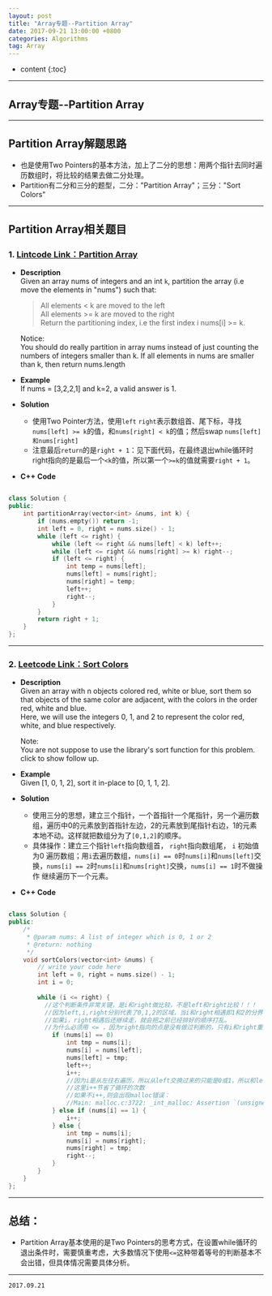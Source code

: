 ```yaml
---
layout: post
title: "Array专题--Partition Array"
date: 2017-09-21 13:00:00 +0800 
categories: Algorithms
tag: Array
---
```

* content
{:toc}

---

<!-- more -->

## Array专题--Partition Array   

---

## Partition Array解题思路              
  - 也是使用Two Pointers的基本方法，加上了二分的思想：用两个指针去同时遍历数组时，将比较的结果去做二分处理。
  - Partition有二分和三分的题型，二分："Partition Array"；三分："Sort Colors"

---

## Partition Array相关题目      

### 1. [Lintcode Link：Partition Array](http://www.lintcode.com/en/problem/partition-array/)      

  + **Description**          
    Given an array nums of integers and an int `k`, partition the array (i.e move the elements in "nums") such that:  
    >All elements < k are moved to the left  
    >All elements >= k are moved to the right  
    Return the partitioning index, i.e the first index i nums[i] >= k.     

    Notice:  
    You should do really partition in array nums instead of just counting the numbers of integers smaller than k.
    If all elements in nums are smaller than k, then return nums.length 

  + **Example**           
    If nums = [3,2,2,1] and k=2, a valid answer is 1.    

  + **Solution**      
    - 使用Two Pointer方法，使用`left` `right`表示数组首、尾下标，寻找`nums[left] >= k`的值，和`nums[right] < k`的值；然后swap `nums[left]和nums[right]`    
    - 注意最后`return`的是`right + 1`：见下面代码，在最终退出while循环时right指向的是最后一个`<k`的值，所以第一个`>=k`的值就需要`right + 1`。  

  + **C++** **Code**              

```cpp  

class Solution {
public:
    int partitionArray(vector<int> &nums, int k) {
        if (nums.empty()) return -1;
        int left = 0, right = nums.size() - 1;
        while (left <= right) {
            while (left <= right && nums[left] < k) left++;
            while (left <= right && nums[right] >= k) right--;
            if (left <= right) {
                int temp = nums[left];
                nums[left] = nums[right];
                nums[right] = temp;
                left++;
                right--;
            }
        }
        return right + 1;
    }
};

```

---

### 2. [Leetcode Link：Sort Colors](https://leetcode.com/problems/sort-colors/description/)   

  + **Description**  
    Given an array with n objects colored red, white or blue, sort them so that objects of the same color are adjacent, with the colors in the order red, white and blue.  
    Here, we will use the integers 0, 1, and 2 to represent the color red, white, and blue respectively.   

    Note:  
    You are not suppose to use the library's sort function for this problem.   
    click to show follow up.    

  + **Example**    
    Given [1, 0, 1, 2], sort it in-place to [0, 1, 1, 2].   

  + **Solution**   
    - 使用三分的思想，建立三个指针，一个首指针一个尾指针，另一个遍历数组，遍历中0的元素放到首指针左边，2的元素放到尾指针右边，1的元素本地不动。这样就把数组分为了`[0,1,2]`的顺序。    
    - 具体操作：建立三个指针`left`指向数组首， `right`指向数组尾， `i` 初始值为0 遍历数组；用`i`去遍历数组，`nums[i] == 0`时`nums[i]`和`nums[left]`交换，`nums[i] == 2`时`nums[i]`和`nums[right]`交换，`nums[i] == 1`时不做操作 继续遍历下一个元素。  

  + **C++** **Code**              

```cpp  

class Solution {
public:
    /*
     * @param nums: A list of integer which is 0, 1 or 2 
     * @return: nothing
     */
    void sortColors(vector<int> &nums) {
        // write your code here
        int left = 0, right = nums.size() - 1;
        int i = 0;
        
        while (i <= right) {  
          //这个判断条件非常关键，是i和right做比较，不是left和right比较！！！
          //因为left,i,right分别代表了0,1,2的区域，当i和right相遇即1和2的分界已经找到，可以退出循环了。
          //如果i，right相遇后还继续走，就会把之前已经排好的顺序打乱。
          //为什么必须用 <= ，因为right指向的点是没有做过判断的，只有i和right重叠，才能保证i对所有点做了比较。
            if (nums[i] == 0) 
                int tmp = nums[i];
                nums[i] = nums[left];
                nums[left] = tmp;
                left++;
                i++;  
                //因为i是从左往右遍历，所以从left交换过来的只能是0或1，所以和left交换后i可以直接++。
                //这里i++节省了循环的次数
                //如果不i++,则会出现malloc错误：
                //Main: malloc.c:3722: _int_malloc: Assertion `(unsigned long) (size) >= (unsigned long) (nb)' failed. Aborted (core dumped) 
            } else if (nums[i] == 1) {
                i++;
            } else {
                int tmp = nums[i];
                nums[i] = nums[right];
                nums[right] = tmp;
                right--;
            }
        }
    }
};


```  

---

<!-- TOC -->

## 总结：  
  - Partition Array基本使用的是Two Pointers的思考方式，在设置while循环的退出条件时，需要慎重考虑，大多数情况下使用`<=`这种带着等号的判断基本不会出错，但具体情况需要具体分析。


---

`2017.09.21`       
